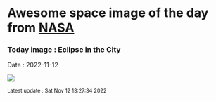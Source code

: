 
# Awesome space image of the day from [NASA](https://api.nasa.gov/)

### Today image : Eclipse in the City
Date : 2022-11-12

![](https://apod.nasa.gov/apod/image/2211/StanHondaTLE-ISS1108annotated1024.jpg)

<small>Latest update : Sat Nov 12 13:27:34 2022</small>
        